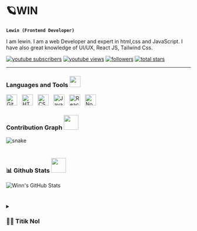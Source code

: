 # 🪐WIN

**`Lewin (Frontend Developer)`**

I am lewin. I am a web Developer and expert in html,css and JavaScript. I have also great knowledge of UI/UX, React JS, Tailwind Css.
   <p align="left">
      <a href="https://www.youtube.com/channel/UC17jin70Pt3DCfN4E6gZzbQ">
         <img alt="youtube subscribers" title="Subscribe to my YouTube channel" src="https://custom-icon-badges.demolab.com/youtube/channel/subscribers/UC17jin70Pt3DCfN4E6gZzbQ?color=%23E05D44&label=SUBSCRIBE&logo=video&logoColor=white&style=for-the-badge&labelColor=CE4630"/></a> 
      <a href="https://www.youtube.com/channel/UC17jin70Pt3DCfN4E6gZzbQ">
         <img alt="youtube views" title="YouTube views" src="https://custom-icon-badges.demolab.com/youtube/channel/views/UC17jin70Pt3DCfN4E6gZzbQ?color=%23E1AD0E&logo=eye&logoColor=white&style=for-the-badge&labelColor=C79600"/></a> 
      <a href="https://github.com/LewinsHp?tab=repositories">
         <img alt="followers" title="Follow me on Github" src="https://custom-icon-badges.demolab.com/github/followers/Lewinshp?color=236ad3&labelColor=1155ba&style=for-the-badge&logo=person-add&label=Follow&logoColor=white"/></a>
      <a href="https://github.com/LewinsHp?tab=repositories">
         <img alt="total stars" title="Total stars on GitHub" src="https://custom-icon-badges.demolab.com/github/stars/Lewinshp?color=55960c&style=for-the-badge&labelColor=488207&logo=star"/></a>
   </p>

---

### Languages and Tools <img src="https://github.com/ritik307/ritik307/blob/main/images/laptop.gif" width="30">

<img align="left" alt="Git" width="30px" style="padding-right:10px;" src="https://cdn.jsdelivr.net/gh/devicons/devicon/icons/git/git-original.svg" />
<img align="left" alt="HTML" width="30px" style="padding-right:10px;" src="https://cdn.jsdelivr.net/gh/devicons/devicon/icons/html5/html5-plain.svg" />
<img align="left" alt="CSS" width="30px" style="padding-right:10px;" src="https://cdn.jsdelivr.net/gh/devicons/devicon/icons/css3/css3-plain.svg" />
<img align="left" alt="JavaScript" width="30px" style="padding-right:10px;" src="https://cdn.jsdelivr.net/gh/devicons/devicon/icons/javascript/javascript-plain.svg" />
<img align="left" alt="React" width="30px" style="padding-right:10px;" src="https://cdn.jsdelivr.net/gh/devicons/devicon/icons/react/react-original.svg" />
<img align="left" alt="NodeJS" width="30px" style="padding-right:10px;" src="https://cdn.jsdelivr.net/gh/devicons/devicon/icons/nodejs/nodejs-original.svg" />


<br />

#

### Contribution Graph <img src="https://media.giphy.com/media/xUA7aZeLE2e0P7Znz2/giphy.gif" width="40">

<p align="left">
  <img src="https://github.com/LewinsHp/LewinsHp/raw/output/github-contribution-grid-snake.svg" alt="snake"></center>
</p>

#

### 📊 Github Stats <img src="https://media.giphy.com/media/VgCDAzcKvsR6OM0uWg/giphy.gif" width="40">

![Winn's GitHub Stats](https://github-readme-stats.vercel.app/api?username=LewinsHp&show_icons=true&theme=gruvbox)
                                                                                                  

#

<details>
 <summary><h3>👨‍💻 Titik Nol</h3></summary>
   Realita dan idealisme seringkali memang tak sejalan.
Hidup ini memang menarik karena kita tak pernah tahu apa yang akan terjadi besok, seperti penonton dibuat terkesima oleh lika-liku alur yang menukik drastis.

Jangan sampai padam mimpi-mimpi itu, bagaimanapun terjangan realita yang menimpa.
Justru karena masih ada mimpi , kita jadi punya alasan untuk terus hidup, terus maju, teru berjalan, terus mengejar. Tanpa mimpi sama sekali, apa pula arti hidup ini?

Ada aksi pasti ada reaksi. Ada perbuatan pasti ada balasan.
Kehilangan justru membuka mata lebih lebar. Kehilangan adalah untuk menemukan.
Ada menemukan, ada kehilangan. Tiada kehilangan, tiada pula menemukan.

Ketakutan selalu menemani hidup. Kau dan aku takkan pernah bisa lari darinya.
Adakah bagian dari perjalanan hidup ini yang terlepas dari ketakutan? Lihatlah semua tindakan yang dilakukan semua manusia pada hakikatnya adalah demi membebaskan diri dari sebuah rasa takut.
Orang bekerja keras, berkeluarga, membesarkan anak, melakukan investasi, membeli asuransi, semua demi sejumput rasa aman.

Di zaman sekarang, manusia melangkah lebih cepat, menjelajah lebih jauh, melihat lebih banyak, mengenal lebih luas, bermimpi lebih tinggi dan terus lebih tinggi lagi, tapi impresi justru sebenarnya makin tipis, rasa pun lebih cepat memudar.

Orang bilang, kenikmatan perjalanan berbanding terbalik dengan kecepatan berjalan. Pemandangan indah justru terlihat ketika kita melambatkan langkah, berhenti sejenak.

Perjumpaan dan perpisahan, kegembiraan dan penderitaan, semua adalah anugerah.

“Dari titik nol kita berangkat, kepada titik nol kita kembali.”

